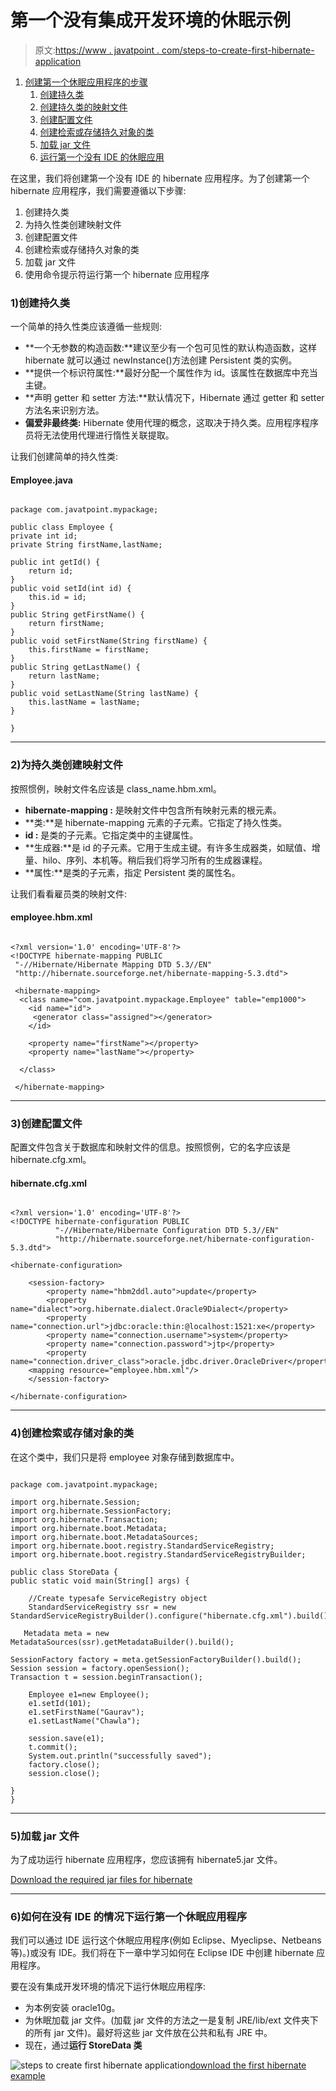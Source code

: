 # 第一个没有集成开发环境的休眠示例

> 原文:[https://www . javatpoint . com/steps-to-create-first-hibernate-application](https://www.javatpoint.com/steps-to-create-first-hibernate-application)

1.  [创建第一个休眠应用程序的步骤](#)
    1.  [创建持久类](#step1)
    2.  [创建持久类的映射文件](#step2)
    3.  [创建配置文件](#step3)
    4.  [创建检索或存储持久对象的类](#step4)
    5.  [加载 jar 文件](#step5)
    6.  [运行第一个没有 IDE 的休眠应用](#step6)

在这里，我们将创建第一个没有 IDE 的 hibernate 应用程序。为了创建第一个 hibernate 应用程序，我们需要遵循以下步骤:

1.  创建持久类
2.  为持久性类创建映射文件
3.  创建配置文件
4.  创建检索或存储持久对象的类
5.  加载 jar 文件
6.  使用命令提示符运行第一个 hibernate 应用程序

### 1)创建持久类

一个简单的持久性类应该遵循一些规则:

*   **一个无参数的构造函数:**建议至少有一个包可见性的默认构造函数，这样 hibernate 就可以通过 newInstance()方法创建 Persistent 类的实例。
*   **提供一个标识符属性:**最好分配一个属性作为 id。该属性在数据库中充当主键。
*   **声明 getter 和 setter 方法:**默认情况下，Hibernate 通过 getter 和 setter 方法名来识别方法。
*   **偏爱非最终类:** Hibernate 使用代理的概念，这取决于持久类。应用程序程序员将无法使用代理进行惰性关联提取。

让我们创建简单的持久性类:

#### Employee.java

```

package com.javatpoint.mypackage;

public class Employee {
private int id;
private String firstName,lastName;

public int getId() {
	return id;
}
public void setId(int id) {
	this.id = id;
}
public String getFirstName() {
	return firstName;
}
public void setFirstName(String firstName) {
	this.firstName = firstName;
}
public String getLastName() {
	return lastName;
}
public void setLastName(String lastName) {
	this.lastName = lastName;
}

}

```

* * *

### 2)为持久类创建映射文件

按照惯例，映射文件名应该是 class_name.hbm.xml。

*   **hibernate-mapping :** 是映射文件中包含所有映射元素的根元素。
*   **类:**是 hibernate-mapping 元素的子元素。它指定了持久性类。
*   **id :** 是类的子元素。它指定类中的主键属性。
*   **生成器:**是 id 的子元素。它用于生成主键。有许多生成器类，如赋值、增量、hilo、序列、本机等。稍后我们将学习所有的生成器课程。
*   **属性:**是类的子元素，指定 Persistent 类的属性名。

让我们看看雇员类的映射文件:

#### employee.hbm.xml

```

<?xml version='1.0' encoding='UTF-8'?>
<!DOCTYPE hibernate-mapping PUBLIC
 "-//Hibernate/Hibernate Mapping DTD 5.3//EN"
 "http://hibernate.sourceforge.net/hibernate-mapping-5.3.dtd">

 <hibernate-mapping>
  <class name="com.javatpoint.mypackage.Employee" table="emp1000">
    <id name="id">
     <generator class="assigned"></generator>
    </id>

    <property name="firstName"></property>
    <property name="lastName"></property>

  </class>

 </hibernate-mapping>

```

* * *

### 3)创建配置文件

配置文件包含关于数据库和映射文件的信息。按照惯例，它的名字应该是 hibernate.cfg.xml。

#### hibernate.cfg.xml

```

<?xml version='1.0' encoding='UTF-8'?>
<!DOCTYPE hibernate-configuration PUBLIC
          "-//Hibernate/Hibernate Configuration DTD 5.3//EN"
          "http://hibernate.sourceforge.net/hibernate-configuration-5.3.dtd">

<hibernate-configuration>

    <session-factory>
        <property name="hbm2ddl.auto">update</property>
        <property name="dialect">org.hibernate.dialect.Oracle9Dialect</property>
        <property name="connection.url">jdbc:oracle:thin:@localhost:1521:xe</property>
        <property name="connection.username">system</property>
        <property name="connection.password">jtp</property>
        <property name="connection.driver_class">oracle.jdbc.driver.OracleDriver</property>
    <mapping resource="employee.hbm.xml"/>
    </session-factory>

</hibernate-configuration>

```

* * *

### 4)创建检索或存储对象的类

在这个类中，我们只是将 employee 对象存储到数据库中。

```

package com.javatpoint.mypackage;  

import org.hibernate.Session;  
import org.hibernate.SessionFactory;  
import org.hibernate.Transaction;
import org.hibernate.boot.Metadata;
import org.hibernate.boot.MetadataSources;
import org.hibernate.boot.registry.StandardServiceRegistry;
import org.hibernate.boot.registry.StandardServiceRegistryBuilder;

public class StoreData {  
public static void main(String[] args) {  

	//Create typesafe ServiceRegistry object  
	StandardServiceRegistry ssr = new StandardServiceRegistryBuilder().configure("hibernate.cfg.xml").build();

   Metadata meta = new MetadataSources(ssr).getMetadataBuilder().build();

SessionFactory factory = meta.getSessionFactoryBuilder().build();
Session session = factory.openSession();
Transaction t = session.beginTransaction(); 

    Employee e1=new Employee();  
    e1.setId(101);  
    e1.setFirstName("Gaurav");  
    e1.setLastName("Chawla");  

    session.save(e1);
	t.commit();
    System.out.println("successfully saved");  
	factory.close();
    session.close();  

}  
} 

```

* * *

### 5)加载 jar 文件

为了成功运行 hibernate 应用程序，您应该拥有 hibernate5.jar 文件。

[Download the required jar files for hibernate](src/hb/hibernatejar.zip)

* * *

### 6)如何在没有 IDE 的情况下运行第一个休眠应用程序

我们可以通过 IDE 运行这个休眠应用程序(例如 Eclipse、Myeclipse、Netbeans 等)。)或没有 IDE。我们将在下一章中学习如何在 Eclipse IDE 中创建 hibernate 应用程序。

要在没有集成开发环境的情况下运行休眠应用程序:

*   为本例安装 oracle10g。
*   为休眠加载 jar 文件。(加载 jar 文件的方法之一是复制 JRE/lib/ext 文件夹下的所有 jar 文件)。最好将这些 jar 文件放在公共和私有 JRE 中。
*   现在，通过**运行 StoreData 类**

![steps to create first hibernate application](../Images/de32c374ae48bd7193a1a218f8ef2fda.png)[download the first hibernate example](src/hb/first.zip)